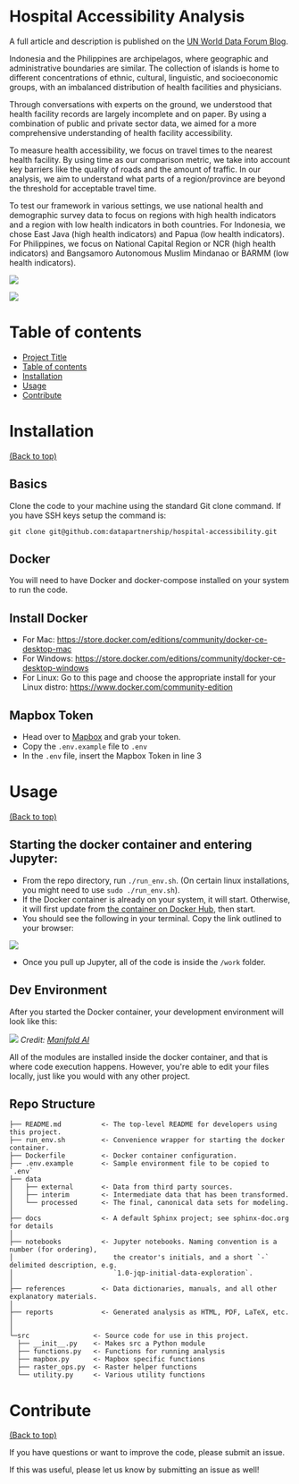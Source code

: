 # Hospital Accessibility Analysis

A full article and description is published on the [UN World Data Forum Blog](https://unstats.un.org/unsd/undataforum/blog/planning-for-equitable-access-to-health-infrastructure/).

Indonesia and the Philippines are archipelagos, where geographic and administrative boundaries are similar. The collection of islands is home to different concentrations of ethnic, cultural, linguistic, and socioeconomic groups, with an imbalanced distribution of health facilities and physicians.  

Through conversations with experts on the ground, we understood that health facility records are largely incomplete and on paper. By using a combination of public and private sector data, we aimed for a more comprehensive understanding of health facility accessibility.  

To measure health accessibility, we focus on travel times to the nearest health facility.  By using time as our comparison metric, we take into account key barriers like the quality of roads and the amount of traffic. In our analysis, we aim to understand what parts of a region/province are beyond the threshold for acceptable travel time.  

To test our framework in various settings, we use national health and demographic survey data to focus on regions with high health indicators and a region with low health indicators in both countries. For Indonesia, we chose East Java (high health indicators) and Papua (low health indicators). For Philippines, we focus on National Capital Region or NCR (high health indicators) and Bangsamoro Autonomous Muslim Mindanao or BARMM (low health indicators).  

![](https://github.com/datapartnership/hospital-accessibility/raw/master/reports/vis/idn_drv.png)

![](https://github.com/datapartnership/hospital-accessibility/raw/master/reports/vis/phl_drv.png)

# Table of contents
- [Project Title](#project-title)
- [Table of contents](#table-of-contents)
- [Installation](#installation)
- [Usage](#usage)
- [Contribute](#contribute)

# Installation
[(Back to top)](#table-of-contents)

## Basics
Clone the code to your machine using the standard Git clone command. If you have SSH keys setup the command is:
```
git clone git@github.com:datapartnership/hospital-accessibility.git
```

## Docker
You will need to have Docker and docker-compose installed on your system to run the code. 

## Install Docker
* For Mac: https://store.docker.com/editions/community/docker-ce-desktop-mac
* For Windows: https://store.docker.com/editions/community/docker-ce-desktop-windows
* For Linux: Go to this page and choose the appropriate install for your Linux distro: https://www.docker.com/community-edition

## Mapbox Token
* Head over to [Mapbox](https://mapbox.com) and grab your token.  
* Copy the `.env.example` file to `.env`
* In the `.env` file, insert the Mapbox Token in line 3


# Usage
[(Back to top)](#table-of-contents)

## Starting the docker container and entering Jupyter:
* From the repo directory, run `./run_env.sh`. (On certain linux installations, you might need to use `sudo ./run_env.sh`).
* If the Docker container is already on your system, it will start.  Otherwise, it will first update from [the container on Docker Hub](https://hub.docker.com/r/mrmaksimize/hospital-access-env), then start.
* You should see the following in your terminal.  Copy the link outlined to your browser:

![](https://s3.amazonaws.com/files.maksimpecherskiy.com/2020-09-09_10-58.png)

* Once you pull up Jupyter, all of the code is inside the `/work` folder.


## Dev Environment
After you started the Docker container, your development environment will look like this:

![](https://s3-us-west-1.amazonaws.com/manifold-public-no-vpn/torus_local_dev.png)
*Credit: [Manifold AI](https://github.com/manifoldai/orbyter-cookiecutter)*

All of the modules are installed inside the docker container, and that is where code execution happens.  However, you're able to edit your files locally, just like you would with any other project.

## Repo Structure

```
├── README.md          <- The top-level README for developers using this project.
├── run_env.sh         <- Convenience wrapper for starting the docker container.
├── Dockerfile         <- Docker container configuration.
├── .env.example       <- Sample environment file to be copied to `.env`
├── data
│   ├── external       <- Data from third party sources.
│   ├── interim        <- Intermediate data that has been transformed.
│   └── processed      <- The final, canonical data sets for modeling.
│
├── docs               <- A default Sphinx project; see sphinx-doc.org for details
│
├── notebooks          <- Jupyter notebooks. Naming convention is a number (for ordering),
│                         the creator's initials, and a short `-` delimited description, e.g.
│                         `1.0-jqp-initial-data-exploration`.
│
├── references         <- Data dictionaries, manuals, and all other explanatory materials.
│
├── reports            <- Generated analysis as HTML, PDF, LaTeX, etc.
│
│
└─src                <- Source code for use in this project.
  ├── __init__.py    <- Makes src a Python module
  ├── functions.py   <- Functions for running analysis
  ├── mapbox.py      <- Mapbox specific functions
  ├── raster_ops.py  <- Raster helper functions
  └── utility.py     <- Various utility functions
```

# Contribute
[(Back to top)](#table-of-contents)

If you have questions or want to improve the code, please submit an issue.  

If this was useful, please let us know by submitting an issue as well!


